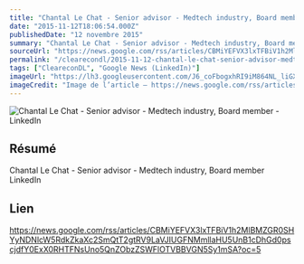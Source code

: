 ```yaml
---
title: "Chantal Le Chat - Senior advisor - Medtech industry, Board member - LinkedIn"
date: "2015-11-12T18:06:54.000Z"
publishedDate: "12 novembre 2015"
summary: "Chantal Le Chat - Senior advisor - Medtech industry, Board member &nbsp;&nbsp; LinkedIn"
sourceUrl: "https://news.google.com/rss/articles/CBMiYEFVX3lxTFBiV1h2MlBMZGR0SHYyNDNlcW5RdkZkaXc2SmQtT2gtRV9LaVJIUGFNMmllaHU5UnB1cDhGd0pscjdfY0ExX0RHTFNsUno5QnZObzZSWFlOTVBBVGN5Sy1mSA?oc=5"
permalink: "/clearecondl/2015-11-12-chantal-le-chat-senior-advisor-medtech-industry-board-member-linkedin"
tags: ["CleareconDL", "Google News (LinkedIn)"]
imageUrl: "https://lh3.googleusercontent.com/J6_coFbogxhRI9iM864NL_liGXvsQp2AupsKei7z0cNNfDvGUmWUy20nuUhkREQyrpY4bEeIBuc=s0-w300"
imageCredit: "Image de l’article — https://news.google.com/rss/articles/CBMiYEFVX3lxTFBiV1h2MlBMZGR0SHYyNDNlcW5RdkZkaXc2SmQtT2gtRV9LaVJIUGFNMmllaHU5UnB1cDhGd0pscjdfY0ExX0RHTFNsUno5QnZObzZSWFlOTVBBVGN5Sy1mSA?oc=5"
---
```


![Chantal Le Chat - Senior advisor - Medtech industry, Board member - LinkedIn](https://lh3.googleusercontent.com/J6_coFbogxhRI9iM864NL_liGXvsQp2AupsKei7z0cNNfDvGUmWUy20nuUhkREQyrpY4bEeIBuc=s0-w300)

## Résumé

Chantal Le Chat - Senior advisor - Medtech industry, Board member &nbsp;&nbsp; LinkedIn

## Lien

https://news.google.com/rss/articles/CBMiYEFVX3lxTFBiV1h2MlBMZGR0SHYyNDNlcW5RdkZkaXc2SmQtT2gtRV9LaVJIUGFNMmllaHU5UnB1cDhGd0pscjdfY0ExX0RHTFNsUno5QnZObzZSWFlOTVBBVGN5Sy1mSA?oc=5
